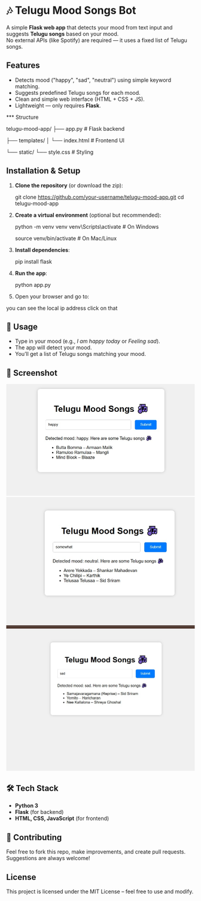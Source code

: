 # 🎶 Telugu Mood Songs Bot

A simple **Flask web app** that detects your mood from text input and suggests **Telugu songs** based on your mood.  
No external APIs (like Spotify) are required — it uses a fixed list of Telugu songs.



## Features
- Detects mood ("happy", "sad", "neutral") using simple keyword matching.
- Suggests predefined Telugu songs for each mood.
- Clean and simple web interface (HTML + CSS + JS).
- Lightweight — only requires **Flask**.



 *** Structure

telugu-mood-app/
├── app.py              # Flask backend

├── templates/
│   └── index.html      # Frontend UI

└── static/
    └── style.css       # Styling




##  Installation & Setup

1. **Clone the repository** (or download the zip):
  
   git clone https://github.com/your-username/telugu-mood-app.git
   cd telugu-mood-app
  

2. **Create a virtual environment** (optional but recommended):
   
   python -m venv venv
   venv\Scripts\activate   # On Windows
   
   source venv/bin/activate  # On Mac/Linux
  

4. **Install dependencies**:
   
   pip install flask
  

5. **Run the app**:
   
   python app.py
  

6. Open your browser and go to:
   
  you can see the local ip address click on that
   



## 🎯 Usage
- Type in your mood (e.g., *I am happy today* or *Feeling sad*).
- The app will detect your mood.
- You’ll get a list of Telugu songs matching your mood.



## 📸 Screenshot
![alt text](images/Image1.jpeg)
![alt text](images/Image2.jpeg)
![alt text](images/Image3.jpeg)


## 🛠️ Tech Stack
- **Python 3**
- **Flask** (for backend)
- **HTML, CSS, JavaScript** (for frontend)



## 🤝 Contributing
Feel free to fork this repo, make improvements, and create pull requests. Suggestions are always welcome!



##  License
This project is licensed under the MIT License – feel free to use and modify.

